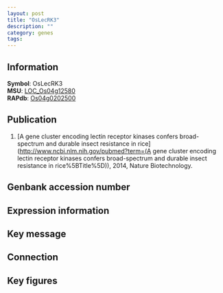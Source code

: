 ```yaml
---
layout: post
title: "OsLecRK3"
description: ""
category: genes
tags: 
---
```


## Information
__Symbol__: OsLecRK3  
__MSU__: [LOC_Os04g12580](http://rice.plantbiology.msu.edu/cgi-bin/ORF_infopage.cgi?orf=LOC_Os04g12580)  
__RAPdb__: [Os04g0202500](http://rapdb.dna.affrc.go.jp/viewer/gbrowse_details/irgsp1?name=Os04g0202500)  

## Publication
1. [A gene cluster encoding lectin receptor kinases confers broad-spectrum and durable insect resistance in rice](http://www.ncbi.nlm.nih.gov/pubmed?term=(A gene cluster encoding lectin receptor kinases confers broad-spectrum and durable insect resistance in rice%5BTitle%5D)), 2014, Nature Biotechnology.

## Genbank accession number

## Expression information

## Key message

## Connection

## Key figures



